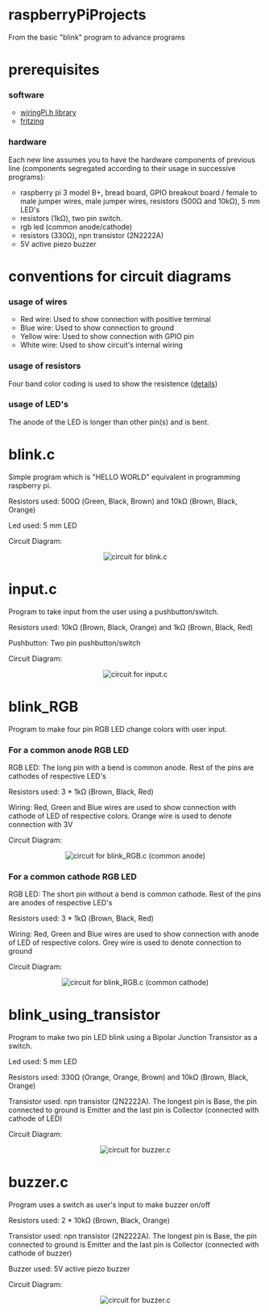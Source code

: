# raspberryPiProjects
From the basic "blink" program to advance programs

</hr>

# prerequisites

### software
<ul style = "list-style-type:circle">
<li> <a href = "http://wiringpi.com/download-and-install">wiringPi.h library</a>

<li> <a href = "http://fritzing.org/home/">fritzing</a>
</ul>
  
### hardware
Each new line assumes you to have the hardware components of previous line (components segregated according to their usage in successive programs):

<ul style = "list-style-type: circle">
<li>raspberry pi 3 model B+, bread board, GPIO breakout board / female to male jumper wires, male jumper wires, resistors (500Ω and 10kΩ), 5 mm LED's

<li>resistors (1kΩ), two pin switch.

<li>rgb led (common anode/cathode)

<li>resistors (330Ω), npn transistor (2N2222A)
  
<li>5V active piezo buzzer
</ul>

# conventions for circuit diagrams

### usage of wires

<ul style = "list-style-type: circle">
<li>Red wire:     Used to show connection with positive terminal

<li>Blue wire:    Used to show connection to ground

<li>Yellow wire:  Used to show connection with GPIO pin

<li>White wire:   Used to show circuit's internal wiring 
</ul>
  
### usage of resistors

Four band color coding is used to show the resistence (<a href="http://www.circuitstoday.com/resistor-color-code-chart">details</a>)

### usage of LED's

The anode of the LED is longer than other pin(s) and is bent.

</hr>

# blink.c
Simple program which is "HELLO WORLD" equivalent in programming raspberry pi.

Resistors used: 500Ω (Green, Black, Brown) and 10kΩ (Brown, Black, Orange)

Led used: 5 mm LED

Circuit Diagram:

<p align="center">
  <img src="https://raw.githubusercontent.com/sangar-happy/raspberryPiProjects/fBranch/circuit_diagrams/blink.c.png" title="circuit for blink.c">
</p>


# input.c
Program to take input from the user using a pushbutton/switch.

Resistors used: 10kΩ (Brown, Black, Orange) and 1kΩ (Brown, Black, Red)

Pushbutton: Two pin pushbutton/switch

Circuit Diagram:

<p align="center">
  <img src="https://raw.githubusercontent.com/sangar-happy/raspberryPiProjects/fBranch/circuit_diagrams/input.c.png" title="circuit for input.c">
</p>

# blink_RGB
Program to make four pin RGB LED change colors with user input.

### For a common anode RGB LED

RGB LED: The long pin with a bend is common anode. Rest of the pins are cathodes of respective LED's

Resistors used: 3 * 1kΩ (Brown, Black, Red)

Wiring: Red, Green and Blue wires are used to show connection with cathode of LED of respective colors. Orange wire is used to denote connection with 3V

Circuit Diagram:

<p align="center">
  <img src="https://raw.githubusercontent.com/sangar-happy/raspberryPiProjects/fBranch/circuit_diagrams/blink_RGB.c_commonAnode.png" title="circuit for blink_RGB.c (common anode)">
</p>

### For a common cathode RGB LED

RGB LED: The short pin without a bend is common cathode. Rest of the pins are anodes of respective LED's

Resistors used: 3 * 1kΩ (Brown, Black, Red)

Wiring: Red, Green and Blue wires are used to show connection with anode of LED of respective colors. Grey wire is used to denote connection to ground

Circuit Diagram:

<p align="center">
  <img src="https://raw.githubusercontent.com/sangar-happy/raspberryPiProjects/fBranch/circuit_diagrams/blink_RGB.c_commonCathode.png" title="circuit for blink_RGB.c (common cathode)">
</p>

# blink_using_transistor
Program to make two pin LED blink using a Bipolar Junction Transistor as a switch.

Led used: 5 mm LED

Resistors used: 330Ω (Orange, Orange, Brown) and 10kΩ (Brown, Black, Orange)

Transistor used: npn transistor (2N2222A). The longest pin is Base, the pin connected to ground is Emitter and the last pin is Collector (connected with cathode of LED)

Circuit Diagram:

<p align="center">
  <img src="https://raw.githubusercontent.com/sangar-happy/raspberryPiProjects/fBranch/circuit_diagrams/blink_using_transistor.c.png" title="circuit for buzzer.c">
</p>

# buzzer.c
Program uses a switch as user's input to make buzzer on/off

Resistors used: 2 * 10kΩ (Brown, Black, Orange)

Transistor used: npn transistor (2N2222A). The longest pin is Base, the pin connected to ground is Emitter and the last pin is Collector (connected with cathode of buzzer)

Buzzer used: 5V active piezo buzzer

Circuit Diagram:

<p align="center">
  <img src="https://raw.githubusercontent.com/sangar-happy/raspberryPiProjects/fBranch/circuit_diagrams/buzzer.c.png" title="circuit for buzzer.c">
</p>

